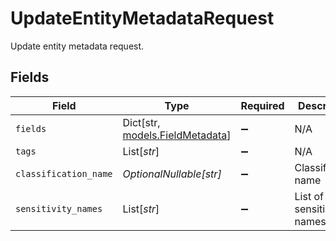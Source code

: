 # UpdateEntityMetadataRequest

Update entity metadata request.


## Fields

| Field                                                         | Type                                                          | Required                                                      | Description                                                   |
| ------------------------------------------------------------- | ------------------------------------------------------------- | ------------------------------------------------------------- | ------------------------------------------------------------- |
| `fields`                                                      | Dict[str, [models.FieldMetadata](../models/fieldmetadata.md)] | :heavy_minus_sign:                                            | N/A                                                           |
| `tags`                                                        | List[*str*]                                                   | :heavy_minus_sign:                                            | N/A                                                           |
| `classification_name`                                         | *OptionalNullable[str]*                                       | :heavy_minus_sign:                                            | Classification name                                           |
| `sensitivity_names`                                           | List[*str*]                                                   | :heavy_minus_sign:                                            | List of sensitivity names                                     |